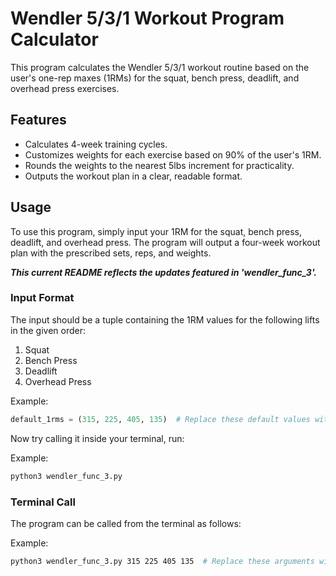 # Wendler 5/3/1 Workout Program Calculator

This program calculates the Wendler 5/3/1 workout routine based on the user's one-rep maxes (1RMs) for the squat, bench press, deadlift, and overhead press exercises.

## Features

- Calculates 4-week training cycles.
- Customizes weights for each exercise based on 90% of the user's 1RM.
- Rounds the weights to the nearest 5lbs increment for practicality.
- Outputs the workout plan in a clear, readable format.

## Usage

To use this program, simply input your 1RM for the squat, bench press, deadlift, and overhead press. The program will output a four-week workout plan with the prescribed sets, reps, and weights.

**_This current README reflects the updates featured in 'wendler_func_3'._**

### Input Format

The input should be a tuple containing the 1RM values for the following lifts in the given order:

1. Squat
2. Bench Press
3. Deadlift
4. Overhead Press

Example:
```python
default_1rms = (315, 225, 405, 135)  # Replace these default values with your actual 1RMs
```
Now try calling it inside your terminal, run:

Example:
```bash
python3 wendler_func_3.py  
```

### Terminal Call

The program can be called from the terminal as follows:

Example:
```bash
python3 wendler_func_3.py 315 225 405 135  # Replace these arguments with your actual 1RMs
```
